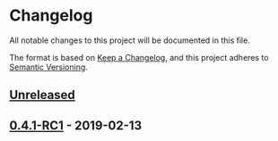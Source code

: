 # Changelog
All notable changes to this project will be documented in this file.

The format is based on [Keep a Changelog](https://keepachangelog.com/en/1.0.0/),
and this project adheres to [Semantic Versioning](https://semver.org/spec/v2.0.0.html).


## [Unreleased]


## [0.4.1-RC1] - 2019-02-13


[Unreleased]: https://github.com/alecrabbit/php-accessories/compare/0.4.1-RC1...HEAD
[0.4.1-RC1]: https://github.com/alecrabbit/php-accessories/compare/0.2.5...0.4.1-RC1